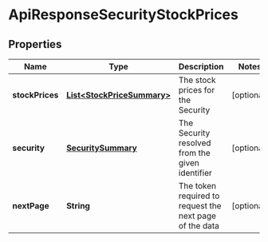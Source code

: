 
# ApiResponseSecurityStockPrices

## Properties
Name | Type | Description | Notes
------------ | ------------- | ------------- | -------------
**stockPrices** | [**List&lt;StockPriceSummary&gt;**](StockPriceSummary.md) | The stock prices for the Security |  [optional]
**security** | [**SecuritySummary**](SecuritySummary.md) | The Security resolved from the given identifier |  [optional]
**nextPage** | **String** | The token required to request the next page of the data |  [optional]



